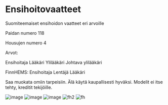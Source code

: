 # Ensihoitovaatteet
Suomiteemaiset ensihoidon vaatteet eri arvoille

Paidan numero 118

Housujen numero 4



Arvot:

Ensihoitaja
Lääkäri
Ylilääkäri
Johtava ylilääkäri

FinnHEMS: 
Ensihoitaja
Lentäjä
Lääkäri


Saa muokata omiin tarpeisiin. Älä käytä kaupallisesti hyväksi. Modelit ei itse tehty, kreditit tekijöille.

![image](https://user-images.githubusercontent.com/86854130/159953605-ac4a3c84-97b1-46ca-9611-3db8be1f6574.png)
![image](https://user-images.githubusercontent.com/86854130/159953704-1608bdff-9da0-4692-b281-79673f9515ea.png)
![image](https://user-images.githubusercontent.com/86854130/159953742-711d0c15-d2c0-4c9d-99e8-2af775da87c9.png)
![fh2](https://user-images.githubusercontent.com/86854130/166899528-c1d5a0cf-d9ef-463d-9c84-946073270384.png)
![fh](https://user-images.githubusercontent.com/86854130/166899538-51fbd964-7e85-4c08-b501-8018e7971cc3.png)
